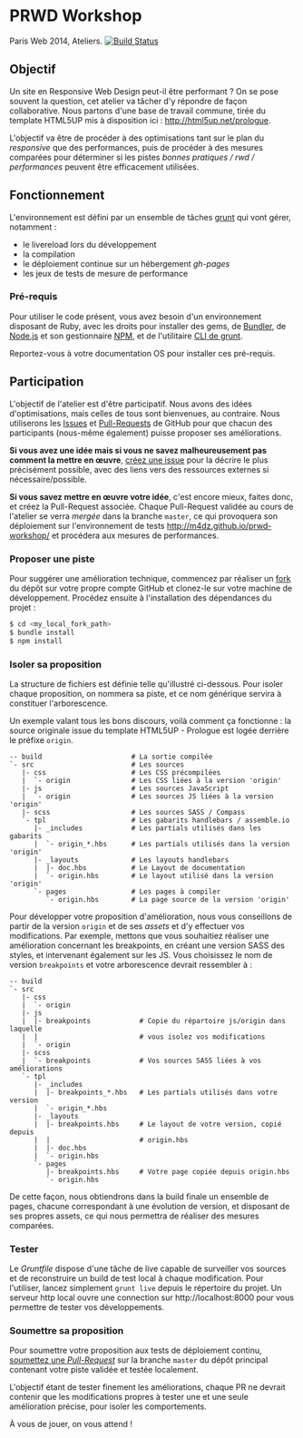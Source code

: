 PRWD Workshop
=============

Paris Web 2014, Ateliers.
[![Build Status](https://travis-ci.org/m4dz/prwd-workshop.svg?branch=master)](https://travis-ci.org/m4dz/prwd-workshop)


Objectif
--------

Un site en Responsive Web Design peut-il être performant ? On se pose souvent la question, cet atelier va tâcher d'y répondre de façon collaborative. Nous partons d'une base de travail commune, tirée du template HTML5UP mis à disposition ici : http://html5up.net/prologue.

L'objectif va être de procéder à des optimisations tant sur le plan du _responsive_ que des performances, puis de procéder à des mesures comparées pour déterminer si les pistes _bonnes pratiques / rwd / performances_ peuvent être efficacement utilisées.


Fonctionnement
--------------

L'environnement est défini par un ensemble de tâches [grunt](http://gruntjs.com/) qui vont gérer, notamment :
- le livereload lors du développement
- la compilation
- le déploiement continue sur un hébergement _gh-pages_
- les jeux de tests de mesure de performance

### Pré-requis

Pour utiliser le code présent, vous avez besoin d'un environnement disposant de Ruby, avec les droits pour installer des gems, de [Bundler](http://bundler.io/), de [Node.js](http://www.nodejs.org/) et son gestionnaire [NPM](https://www.npmjs.org/), et de l'utilitaire [CLI de grunt](http://gruntjs.com/getting-started#installing-the-cli).

Reportez-vous à votre documentation OS pour installer ces pré-requis.


Participation
-------------

L'objectif de l'atelier est d'être participatif. Nous avons des idées d'optimisations, mais celles de tous sont bienvenues, au contraire. Nous utiliserons les [Issues](https://help.github.com/articles/creating-an-issue/) et [Pull-Requests](https://help.github.com/articles/using-pull-requests/) de GitHub pour que chacun des participants (nous-même également) puisse proposer ses améliorations.

**Si vous avez une idée mais si vous ne savez malheureusement pas comment la mettre en œuvre**, [créez une issue](https://github.com/m4dz/prwd-workshop/issues/new) pour la décrire le plus précisément possible, avec des liens vers des ressources externes si nécessaire/possible.

**Si vous savez mettre en œuvre votre idée**, c'est encore mieux, faites donc, et créez la Pull-Request associée. Chaque Pull-Request validée au cours de l'atelier se verra _mergée_ dans la branche `master`, ce qui provoquera son déploiement sur l'environnement de tests http://m4dz.github.io/prwd-workshop/ et procédera aux mesures de performances.

### Proposer une piste

Pour suggérer une amélioration technique, commencez par réaliser un [fork](https://help.github.com/articles/fork-a-repo/) du dépôt sur votre propre compte GitHub et clonez-le sur votre machine de développement. Procédez ensuite à l'installation des dépendances du projet :

```bash
$ cd <my_local_fork_path>
$ bundle install
$ npm install
```

### Isoler sa proposition

La structure de fichiers est définie telle qu'illustré ci-dessous. Pour isoler chaque proposition, on nommera sa piste, et ce nom générique servira à constituer l'arborescence.

Un exemple valant tous les bons discours, voilà comment ça fonctionne : la source originale issue du template HTML5UP - Prologue est logée derrière le préfixe `origin`.

```shell
-- build                      # La sortie compilée
`- src                        # Les sources
   |- css                     # Les CSS précompilées
   |  `- origin               # Les CSS liées à la version 'origin'
   |- js                      # Les sources JavaScript
   |  `- origin               # Les sources JS liées à la version 'origin'
   |- scss                    # Les sources SASS / Compass
   `- tpl                     # Les gabarits handlebars / assemble.io
      |- _includes            # Les partials utilisés dans les gabarits
      |  `- origin_*.hbs      # Les partials utilisés dans la version 'origin'
      |- _layouts             # Les layouts handlebars
      |  |- doc.hbs           # Le Layout de documentation
      |  `- origin.hbs        # Le layout utilisé dans la version 'origin'
      `- pages                # Les pages à compiler
         `- origin.hbs        # La page source de la version 'origin'
```

Pour développer votre proposition d'amélioration, nous vous conseillons de partir de la version `origin` et de ses _assets_ et d'y effectuer vos modifications. Par exemple, mettons que vous souhaitiez réaliser une amélioration concernant les breakpoints, en créant une version SASS des styles, et intervenant également sur les JS. Vous choisissez le nom de version `breakpoints` et votre arborescence devrait ressembler à :

```shell
-- build
`- src
   |- css
   |  `- origin
   |- js
   |  |- breakpoints            # Copie du répartoire js/origin dans laquelle 
   |  |                         # vous isolez vos modifications
   |  `- origin
   |- scss
   |  `- breakpoints            # Vos sources SASS liées à vos améliorations
   `- tpl
      |- _includes
      |  |- breakpoints_*.hbs   # Les partials utilisés dans votre version
      |  `- origin_*.hbs
      |- _layouts
      |  |- breakpoints.hbs     # Le layout de votre version, copié depuis
      |  |                      # origin.hbs
      |  |- doc.hbs
      |  `- origin.hbs
      `- pages
         |- breakpoints.hbs     # Votre page copiée depuis origin.hbs
         `- origin.hbs
```

De cette façon, nous obtiendrons dans la build finale un ensemble de pages, chacune correspondant à une évolution de version, et disposant de ses propres assets, ce qui nous permettra de réaliser des mesures comparées.


### Tester

Le _Gruntfile_ dispose d'une tâche de live capable de surveiller vos sources et de reconstruire un build de test local à chaque modification. Pour l'utiliser, lancez simplement `grunt live` depuis le répertoire du projet. Un serveur http local ouvre une connection sur http://localhost:8000 pour vous permettre de tester vos développements.

### Soumettre sa proposition

Pour soumettre votre proposition aux tests de déploiement continu, [soumettez une _Pull-Request_](https://help.github.com/articles/creating-a-pull-request/) sur la branche `master` du dépôt principal contenant votre piste validée et testée localement.

L'objectif étant de tester finement les améliorations, chaque PR ne devrait contenir que les modifications propres à tester une et une seule amélioration précise, pour isoler les comportements.


À vous de jouer, on vous attend !
